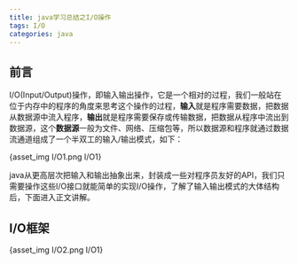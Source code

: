 ```yaml
---
title: java学习总结之I/O操作
tags: I/O
categories: java
---
```


## 前言

I/O(Input/Output)操作，即输入输出操作，它是一个相对的过程，我们一般站在位于内存中的程序的角度来思考这个操作的过程，**输入**就是程序需要数据，把数据从数据源中流入程序，**输出**就是程序需要保存或传输数据，把数据从程序中流出到数据源，这个**数据源**一般为文件、网络、压缩包等，所以数据源和程序就通过数据流通道组成了一个半双工的输入/输出模式，如下：

{asset_img I/O1.png I/O1}

java从更高层次把输入和输出抽象出来，封装成一些对程序员友好的API，我们只需要操作这些I/O接口就能简单的实现I/O操作，了解了输入输出模式的大体结构后，下面进入正文讲解。

## I/O框架

{asset_img I/O2.png I/O1}









